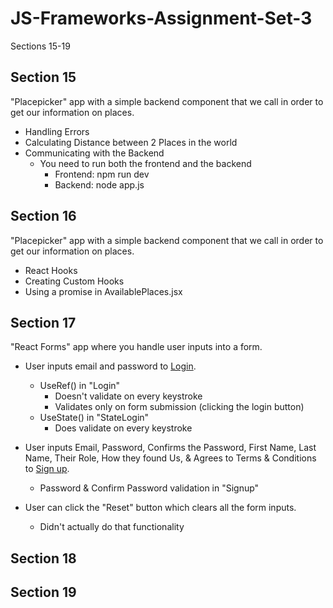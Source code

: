 # JS-Frameworks-Assignment-Set-3

Sections 15-19

## Section 15

"Placepicker" app with a simple backend component that we call in order to get our information on places.

- Handling Errors
- Calculating Distance between 2 Places in the world
- Communicating with the Backend
  - You need to run both the frontend and the backend
    - Frontend: npm run dev
    - Backend: node app.js

## Section 16

"Placepicker" app with a simple backend component that we call in order to get our information on places.

- React Hooks
- Creating Custom Hooks
- Using a promise in AvailablePlaces.jsx

## Section 17

"React Forms" app where you handle user inputs into a form.

- User inputs email and password to <ins>Login</ins>.

  - UseRef() in "Login"
    - Doesn't validate on every keystroke
    - Validates only on form submission (clicking the login button)
  - UseState() in "StateLogin"
    - Does validate on every keystroke

- User inputs Email, Password, Confirms the Password, First Name, Last Name, Their Role, How they found Us, & Agrees to Terms & Conditions to <ins>Sign up</ins>.
  - Password & Confirm Password validation in "Signup"
- User can click the "Reset" button which clears all the form inputs.
  - Didn't actually do that functionality

## Section 18

## Section 19
